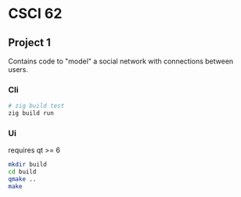 # CSCI 62

## Project 1
Contains code to "model" a social network with connections between users.

### Cli
```bash
# zig build test
zig build run
```

### Ui
requires qt >= 6
```bash
mkdir build
cd build
qmake ..
make
```

